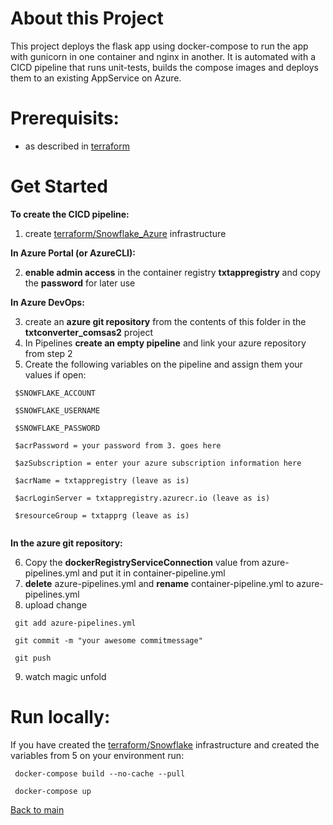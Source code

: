 # About this Project
This project deploys the flask app using docker-compose to run the app with gunicorn in one container and nginx in another. It is automated with a CICD pipeline that runs unit-tests, builds the compose images and deploys them to an existing AppService on Azure.


# Prerequisits:
- as described in [terraform][1]

# Get Started
**To create the CICD pipeline:**
1. create [terraform/Snowflake_Azure][2] infrastructure

**In Azure Portal (or AzureCLI):**

2. **enable admin access** in the container registry **txtappregistry** and copy the **password** for later use

**In Azure DevOps:**

3.  create an **azure git repository** from the contents of this folder in the **txtconverter_comsas2** project  
4.  In Pipelines **create an empty pipeline** and link your azure repository from step 2
5.  Create the following variables on the pipeline and assign them your values if open:
   ```
    $SNOWFLAKE_ACCOUNT

    $SNOWFLAKE_USERNAME

    $SNOWFLAKE_PASSWORD

    $acrPassword = your password from 3. goes here

    $azSubscription = enter your azure subscription information here

    $acrName = txtappregistry (leave as is)

    $acrLoginServer = txtappregistry.azurecr.io (leave as is)

    $resourceGroup = txtapprg (leave as is)
    
   ```
 
**In the azure git repository:**

6.   Copy the **dockerRegistryServiceConnection** value from azure-pipelines.yml and put it in container-pipeline.yml
7.   **delete** azure-pipelines.yml and **rename** container-pipeline.yml to azure-pipelines.yml
8.   upload change
   ```
    git add azure-pipelines.yml

    git commit -m "your awesome commitmessage"

    git push
   ```

9.    watch magic unfold

# Run locally:
If you have created the [terraform/Snowflake][3] infrastructure and created the variables from 5 on your environment run:
   ```
    docker-compose build --no-cache --pull

    docker-compose up
   ```
[Back to main][4]

[1]: https://github.com/Philipeace/cloudsolutions/tree/main/terraform
[2]: https://github.com/Philipeace/cloudsolutions/tree/main/terraform/Snowflake_Azure
[3]: https://github.com/Philipeace/cloudsolutions/tree/main/terraform/Snowflake
[4]: https://github.com/Philipeace/cloudsolutions/tree/main/